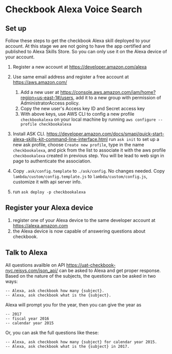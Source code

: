 # Checkbook Alexa Voice Search

## Set up
Follow these steps to get the checkbook Alexa skill deployed to your account. At this stage we are not going to have the app certified and published to Alexa Skills Store. So you can only use it on the Alexa device of your account.

1. Register a new account at https://developer.amazon.com/alexa

2. Use same email address and register a free account at https://aws.amazon.com/
   1. Add a new user at https://console.aws.amazon.com/iam/home?region=us-east-1#/users, add it to a new group with permission of AdministratorAccess policy.
   2. Copy the new user's Access key ID and Secret access key
   3. With above keys, use AWS CLI to config a new profile `checkbookalexa` on your local machine by running `aws configure --profile checkbookalexa`

3. Install ASK CLI. https://developer.amazon.com/docs/smapi/quick-start-alexa-skills-kit-command-line-interface.html
   run `ask init` to set up a new ask profile, choose `Create new profile`, type in the name `checkbookalexa`, and pick from the list to associate it with the aws profile `checkbookalexa` created in previous step. You will be lead to web sign in page to authenticate the association.

4. Copy `.ask/config.template` to `./ask/config`. No changes needed. Copy `lambda/custom/config.template.js` to `lambda/custom/config.js`, customize it with api server info.

5. run `ask deploy -p checkbookalexa`

## Register your Alexa device
1. register one of your Alexa device to the same developer account at https://alexa.amazon.com
2. the Alexa device is now capable of answering questions about checkbook.

## Talk to Alexa
All questions availble on API https://uat-checkbook-nyc.reisys.com/json_api/ can be asked to Alexa and get proper response. Based on the nature of the subjects, the questions can be asked in two ways:

```
-- Alexa, ask checkbook how many {subject}.
-- Alexa, ask checkbook what is the {subject}.
```

Alexa will prompt you for the year, then you can give the year as 
```
-- 2017
-- fiscal year 2016
-- calendar year 2015
```

Or, you can ask the full questions like these:

```
-- Alexa, ask checkbook how many {subject} for calendar year 2015.
-- Alexa, ask checkbook what is the {subject} in 2017.
```


